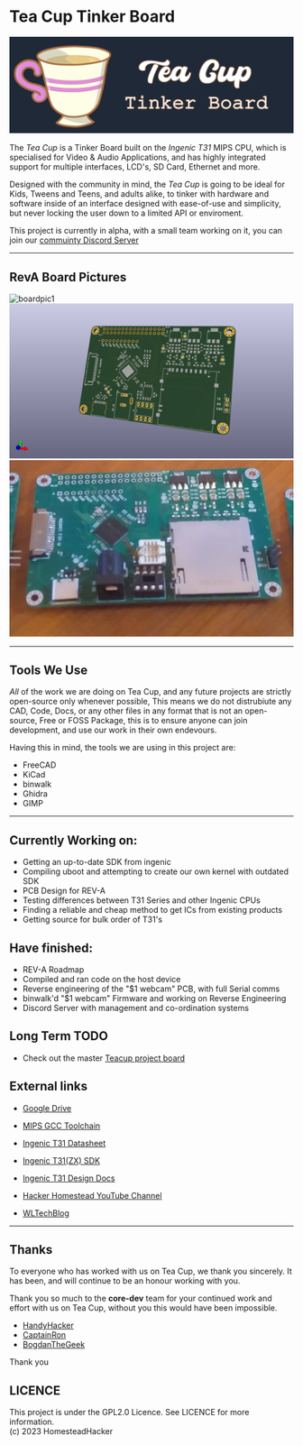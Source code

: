 # Tea Cup Tinker Board

![logo](https://github.com/HackerHomestead/teacup/blob/main/Artwork/TeaCupBanner.png)

The *Tea Cup* is a Tinker Board built on the *Ingenic T31* MIPS CPU, which is
specialised for Video & Audio Applications, and has highly integrated support
for multiple interfaces, LCD's, SD Card, Ethernet and more.

Designed with the community in mind, the *Tea Cup* is going to be ideal for
Kids, Tweens and Teens, and adults alike, to tinker with hardware and software
inside of an interface designed with ease-of-use and simplicity, but never 
locking the user down to a limited API or enviroment.


This project is currently in alpha, with a small team working on it, you can
join our [commuinty Discord Server](https://discord.gg/nxjvqgFQgJ)

----
## RevA Board Pictures
![boardpic1](https://github.com/HackerHomestead/teacup/blob/main/Artwork/Teacup.png)
![boardpic2](https://github.com/HackerHomestead/teacup/blob/main/Artwork/TeacupOffset.png)
![boardpic3](https://github.com/HackerHomestead/teacup/blob/main/Artwork/Teacup_HandAssembled.png)


----
## Tools We Use
*All* of the work we are doing on Tea Cup, and any future projects are strictly
open-source only whenever possible, This means we do not distrubiute any CAD, 
Code, Docs, or any other files in any format that is not an open-source, Free or
FOSS Package, this is to ensure anyone can join development, and use our work in
their own endevours.

Having this in mind, the tools we are using in this project are:
* FreeCAD
* KiCad
* binwalk
* Ghidra
* GIMP

----
## Currently Working on:
* Getting an up-to-date SDK from ingenic
* Compiling uboot and attempting to create our own kernel with outdated SDK
* PCB Design for REV-A
* Testing differences between T31 Series and other Ingenic CPUs
* Finding a reliable and cheap method to get ICs from existing products
* Getting source for bulk order of T31's

## Have finished:
* REV-A Roadmap
* Compiled and ran code on the host device
* Reverse engineering of the "$1 webcam" PCB, with full Serial comms
* binwalk'd "$1 webcam" Firmware and working on Reverse Engineering
* Discord Server with management and co-ordination systems

## Long Term TODO
* Check out the master [Teacup project board](https://github.com/users/HackerHomestead/projects/1/views/1)

## External links
* [Google Drive](https://drive.google.com/drive/u/1/folders/1BEhvPF5wQ0bi8qQTojf_yk7Au3pODrgF)
* [MIPS GCC Toolchain](https://drive.google.com/file/d/13-upgyvXytasOUA2UAwAwBOmOL2-lcfM/view)
* [Ingenic T31 Datasheet](https://drive.google.com/file/d/12MYs0BrT4tRH-UkWt7oT5_zm6LXiKhQJ/view)
* [Ingenic T31(ZX) SDK](https://github.com/HackerHomestead/Ingenic-SDK-T31-1.1.1-20200508)
* [Ingenic T31 Design Docs](https://drive.google.com/file/d/1u1oQInZgQonMenszIMkonlOMmzxKc2aA/view)

* [Hacker Homestead YouTube Channel](https://www.youtube.com/@hackerhomestead)
* [WLTechBlog](https://www.youtube.com/@wltechblog6330)
----
## Thanks
To everyone who has worked with us on Tea Cup, we thank you sincerely. It has
been, and will continue to be an honour working with you.

Thank you so much to the **core-dev** team for your continued work and effort 
with us on Tea Cup, without you this would have been impossible.  
* [HandyHacker](https://github.com/HackerHomestead)
* [CaptainRon](https://github.com/CapnRon)
* [BogdanTheGeek](https://github.com/BogdanTheGeek)

Thank you

## LICENCE
This project is under the GPL2.0 Licence. See LICENCE for more information.  
(c) 2023 HomesteadHacker

